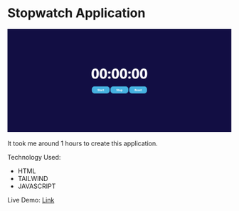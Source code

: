 # Stopwatch Application

![thumbnail](./Thumbnail.PNG)

It took me around 1 hours to create this application.

Technology Used:
- HTML
- TAILWIND
- JAVASCRIPT


Live Demo: [Link](https://calculatoor-application.netlify.app/)